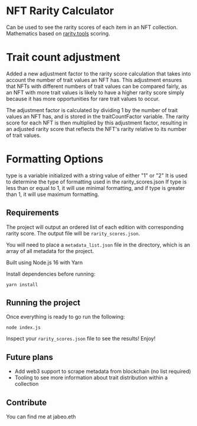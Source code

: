 # NFT Rarity Calculator

Can be used to see the rarity scores of each item in an NFT collection. Mathematics based on [rarity.tools](https://rarity.tools) scoring.

# Trait count adjustment
Added a new adjustment factor to the rarity score calculation that takes into account the number of trait values an NFT has. This adjustment ensures that NFTs with different numbers of trait values can be compared fairly, as an NFT with more trait values is likely to have a higher rarity score simply because it has more opportunities for rare trait values to occur.

The adjustment factor is calculated by dividing 1 by the number of trait values an NFT has, and is stored in the traitCountFactor variable. The rarity score for each NFT is then multiplied by this adjustment factor, resulting in an adjusted rarity score that reflects the NFT's rarity relative to its number of trait values.

# Formatting Options
type is a variable initialized with a string value of either "1" or "2" It is used to determine the type of formatting used in the rarity_scores.json
If type is less than or equal to 1, it will use minimal formatting, and if type is greater than 1, it will use maximum formatting. 

## Requirements

The project will output an ordered list of each edition with corresponding rarity score. The output file will be `rarity_scores.json`.

You will need to place a `metadata_list.json` file in the directory, which is an array of all metadata for the project.

Built using Node.js 16 with Yarn

Install dependencies before running:

```yarn install```

## Running the project

Once everything is ready to go run the following:

```node index.js```

Inspect your `rarity_scores.json` file to see the results! Enjoy!

## Future plans

* Add web3 support to scrape metadata from blockchain (no list required)
* Tooling to see more information about trait distribution within a collection

## Contribute

You can find me at jabeo.eth
